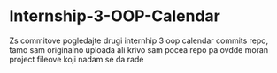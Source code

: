# Internship-3-OOP-Calendar
Zs commitove pogledajte drugi internhip 3 oop calendar commits repo, tamo sam originalno uploada ali krivo sam pocea repo pa ovdde moran project fileove koji nadam se da rade

